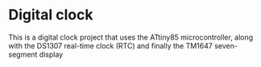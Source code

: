 # Digital clock

 This is a digital clock project that uses the ATtiny85 microcontroller, along with the DS1307 real-time clock (RTC) and finally the TM1647 seven-segment display
